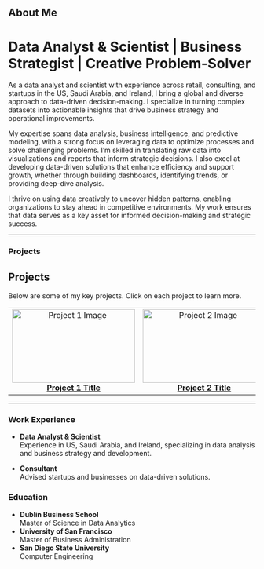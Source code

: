 ## About Me
# Data Analyst & Scientist | Business Strategist | Creative Problem-Solver

As a data analyst and scientist with experience across retail, consulting, and startups in the US, Saudi Arabia, and Ireland, I bring a global and diverse approach to data-driven decision-making. I specialize in turning complex datasets into actionable insights that drive business strategy and operational improvements.

My expertise spans data analysis, business intelligence, and predictive modeling, with a strong focus on leveraging data to optimize processes and solve challenging problems. I’m skilled in translating raw data into visualizations and reports that inform strategic decisions. I also excel at developing data-driven solutions that enhance efficiency and support growth, whether through building dashboards, identifying trends, or providing deep-dive analysis.

I thrive on using data creatively to uncover hidden patterns, enabling organizations to stay ahead in competitive environments. My work ensures that data serves as a key asset for informed decision-making and strategic success.

---

### Projects
## Projects
Below are some of my key projects. Click on each project to learn more.

<table>
  <tr>
    <td align="center">
      <a href="https://github.com/yourusername/project1">
        <img src="assets/project1_image.jpg" width="250" height="150" alt="Project 1 Image"/><br/>
        <b>Project 1 Title</b>
      </a>
    </td>
    <td align="center">
      <a href="https://github.com/yourusername/project2">
        <img src="assets/project2_image.jpg" width="250" height="150" alt="Project 2 Image"/><br/>
        <b>Project 2 Title</b>
      </a>
    </td>
    <td align="center">
      <a href="https://github.com/yourusername/project3">
        <img src="assets/project3_image.jpg" width="250" height="150" alt="Project 3 Image"/><br/>
        <b>Project 3 Title</b>
      </a>
    </td>
  </tr>
</table>


---

### Work Experience
- **Data Analyst & Scientist**  
  Experience in US, Saudi Arabia, and Ireland, specializing in data analysis and business strategy and development.

- **Consultant**  
  Advised startups and businesses on data-driven solutions.

### Education
- **Dublin Business School**  
  Master of Science in Data Analytics
- **University of San Francisco**  
  Master of Business Administration
- **San Diego State University**  
  Computer Engineering
